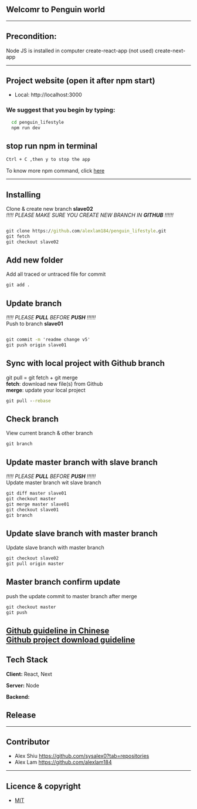 


## Welcomr to Penguin world



---
## Precondition:
Node JS is installed in computer
create-react-app  (not used)
create-next-app


---

## Project website (open it after npm start)
  - Local:            http://localhost:3000        


### We suggest that you begin by typing:
```bat
  cd penguin_lifestyle
  npm run dev
```

## stop run npm in terminal 
```bat
Ctrl + C ,then y to stop the app

```
To know more npm command, click [here](react_guide_readme.md)




---

## Installing 
Clone & create new branch  **slave02** </br>
*!!!!! PLEASE MAKE SURE YOU CREATE NEW BRANCH IN **GITHUB** !!!!!!*

```bat

git clone https://github.com/alexlam184/penguin_lifestyle.git
git fetch 
git checkout slave02

```
## Add new folder
Add  all traced or untraced file for commit
```bat
git add .
```


## Update branch 
*!!!!! PLEASE **PULL** BEFORE **PUSH** !!!!!!* </br>
Push to branch **slave01**
```bat

git commit -m 'readme change v5'
git push origin slave01 
```

## Sync with local project with Github branch 
git pull = git fetch + git merge </br>
**fetch**: download new file(s) from Github </br>
**merge**: update your local project </br>

```bat
git pull --rebase
```
## Check branch
View current branch & other branch
```bat
git branch
```
## Update master branch with slave branch
*!!!!! PLEASE **PULL** BEFORE **PUSH** !!!!!!* </br>
Update master branch wit slave branch
```bat
git diff master slave01
git checkout master
git merge master slave01
git checkout slave01
git branch
```

## Update slave branch with master branch
Update slave branch with master branch
```bat
git checkout slave02
git pull origin master
```

## Master branch confirm update
push the update commit to master branch after merge
```bat
git checkout master
git push
```


[Github guideline in Chinese](https://gitbook.tw/chapters/github/pull-from-github.html) </br>
[Github project download guideline](https://support.atlassian.com/bitbucket-cloud/docs/clone-and-make-a-change-on-a-new-branch/)
---

## Tech Stack

**Client:** React, Next

**Server:** Node

**Backend:**

## Release


---
## Contributor
- Alex Shiu <https://github.com/sysalex0?tab=repositories>
- Alex Lam <https://github.com/alexlam184>
---

## Licence & copyright
- [MIT](https://choosealicense.com/licenses/mit/)



